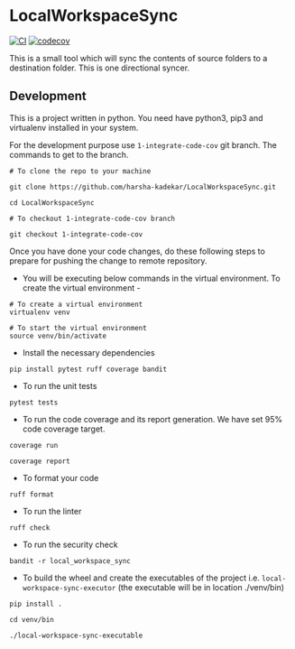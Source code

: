 # LocalWorkspaceSync

[![CI](https://github.com/harsha-kadekar/LocalWorkspaceSync/actions/workflows/python-package.yml/badge.svg)](https://github.com/harsha-kadekar/LocalWorkspaceSync/actions/workflows/python-package.yml)
[![codecov](https://codecov.io/gh/harsha-kadekar/LocalWorkspaceSync/graph/badge.svg?token=47UR4XM9T6)](https://codecov.io/gh/harsha-kadekar/LocalWorkspaceSync)

This is a small tool which will sync the contents of source folders to a destination folder.
This is one directional syncer.


## Development


This is a project written in python. You need have python3, pip3 and virtualenv installed in your system.


For the development purpose use `1-integrate-code-cov` git branch. The commands to get to the branch.

```
# To clone the repo to your machine

git clone https://github.com/harsha-kadekar/LocalWorkspaceSync.git

cd LocalWorkspaceSync

# To checkout 1-integrate-code-cov branch

git checkout 1-integrate-code-cov
```

Once you have done your code changes, do these following steps to prepare for pushing the change to remote repository.

- You will be executing below commands in the virtual environment. To create the virtual environment - 

```
# To create a virtual environment
virtualenv venv

# To start the virtual environment
source venv/bin/activate
```

- Install the necessary dependencies

```
pip install pytest ruff coverage bandit
```


- To run the unit tests

```
pytest tests
```

- To run the code coverage and its report generation. We have set 95% code coverage target.

```
coverage run

coverage report
```

- To format your code

```
ruff format
```

- To run the linter

```
ruff check
```

- To run the security check

```
bandit -r local_workspace_sync
```

- To build the wheel and create the executables of the project i.e. `local-workspace-sync-executor` (the executable will be in location ./venv/bin)

```
pip install .

cd venv/bin

./local-workspace-sync-executable
```

